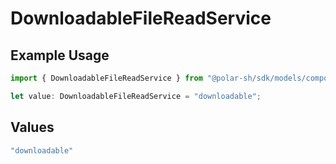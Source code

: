 # DownloadableFileReadService

## Example Usage

```typescript
import { DownloadableFileReadService } from "@polar-sh/sdk/models/components";

let value: DownloadableFileReadService = "downloadable";
```

## Values

```typescript
"downloadable"
```
